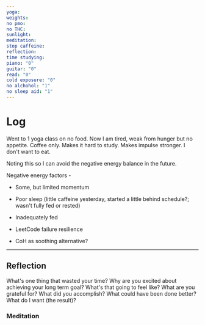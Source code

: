 ```yaml
---
yoga: 
weights: 
no pmo: 
no THC: 
sunlight: 
meditation: 
stop caffeine: 
reflection: 
time studying: 
piano: "0"
guitar: "0"
read: "0"
cold exposure: "0"
no alchohol: "1"
no sleep aid: "1"
---
```


# Log
Went to 1 yoga class on no food. Now I am tired, weak from hunger but no appetite. Coffee only. Makes it hard to study. Makes impulse stronger. I don't want to eat.

Noting this so I can avoid the negative energy balance in the future.

Negative energy factors - 
- Some, but limited momentum
- Poor sleep (little caffeine yesterday, started a little behind schedule?; wasn't fully fed or rested)
- Inadequately fed

- LeetCode failure resilience
- CoH as soothing alternative?



---
## Reflection
What's one thing that wasted your time?
Why are you excited about achieving your long term goal? What's that going to feel like?
What are you grateful for?
What did you accomplish?
What could have been done better?
What do I want (the result)?
### Meditation
